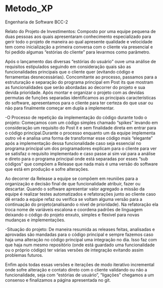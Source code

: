 # Metodo_XP
Engenharia de Software   BCC-2        

Relato do Projeto de Investimentos: Composto por uma equipe pequena de duas pessoas  aos quais apresentaram conhecimento especializado  para gerir todo o projeto de maneira ao qual apresente qualidade e velocidade tem como inicialização a primeira conversa com o cliente via presencial  e foi pedido algumas “estórias do cliente” para levarmos como parâmetro.


Após o lançamento das diversas “estórias do usuário” ouve uma análise de requisitos estipulados seguindo em consideração quais são as funcionalidades principais que o cliente quer (evitando código e ferramentas desnecessárias). Concomitante ao processo, passamos para a estruturação e separação do programa principal  em Post its que mostram as funcionalidades que serão abordadas ao decorrer do projeto e sua devida prioridade. Após montar e organizar o projeto com as devidas permutas de funções separadas identificamos as principais características do software, apresentamos para o cliente para ter certeza do que usar ou não para finalmente começar em dupla a implementar.  

-O Processo de repetição da implementação do código durante todo o projeto: Começamos com um código simples chamado “spikes” levando em consideração um requisito do Post it e sem finalidade direta em entrar para o código principal.Durante o processo enquanto um da equipe implementa outro vê e analisa uma forma de transformar esse código mais “elegante” após a implementação dessa funcionalidade caso seja essencial no programa principal um dos programadores explicam para o cliente para ver se satisfaz o requisito implementado e caso passe ai sim vai para a análise e direto para o programa principal  onde está separadas por esses “sub códigos” que compõem a Release que nada mais é uma versão do software que está em produção e sofre alterações.


Ao decorrer da Release a equipe se compõem em reuniões para a organização e decisão final de que funcionalidade atribuir, fazer ou descartar. Quando o software apresentar valor agregado a missão da equipe é realizar testes automatizados e refatorações  junto ao cliente caso dê errado a equipe refaz ou verifica se voltam alguma versão para a continuação do projeto(analisando o nível de prioridade). Na refatoração ela troca nome de variáveis escalona e coordena padrões de linguagem deixando o código do projeto enxuto, simples e flexível para novas mudanças e implementações.

-Situação do projeto:
De maneira resumida as releases feitas, analisadas e aprovadas são mandadas para o código principal e sempre fazemos caso haja uma alteração no código principal uma integração no dia. Isso faz com que haja num mesmo repositório (onde está guardado uma funcionalidade ou o próprio código) ter várias versões de integração evitando assim problemas futuros.

Enfim após todas essas versões e iterações de modo iterativo incremental onde sofre alteração e contato direto com o cliente validando ou não a funcionalidade, seja com “estórias de usuário”, “ligações” chegamos a um consenso  e finalizamos a página apresentada no git.
